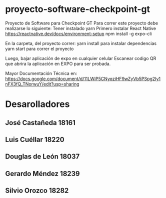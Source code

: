 # proyecto-software-checkpoint-gt
Proyecto de Software para Checkpoint GT
Para correr este proyecto debe realizarse lo siguiente:
Tener instalado yarn
Primero instalar React Native
https://reactnative.dev/docs/environment-setup
npm install -g expo-cli

En la carpeta, del proyecto correr:
yarn install para instalar dependencias
yarn start para correr el proyecto

Luego, bajar aplicación de expo en cualquier celular
Escanear codigo QR que abrira la aplicación en EXPO para ser probada.

Mayor Documentación Técnica en:
https://docs.google.com/document/d/11LWiP5CNyqziHF9wZyVb5PSpg2Iy1nFX3fQ_TNorwuY/edit?usp=sharing


# Desarolladores
## José Castañeda 18161 
## Luis Cuéllar 18220
## Douglas de León 18037
## Gerardo Méndez 18239 
## Silvio Orozco 18282 
